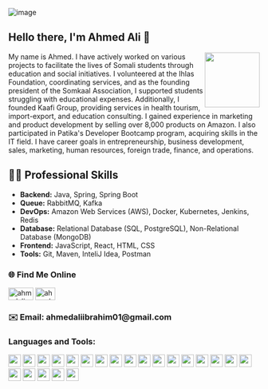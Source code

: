 ![image](https://github.com/user-attachments/assets/96a52f89-0389-4de1-bbe8-fd84fbe42241)<h2> Hello there, I'm Ahmed Ali 👋 </h2>

<img align="right" src="https://media2.giphy.com/media/zhYSVCirREeIZtONCI/giphy.gif" height="110" width='110'/>

My name is Ahmed. I have actively worked on various projects to facilitate the lives of Somali students through education and social initiatives. I volunteered at the Ihlas Foundation, coordinating services, and as the founding president of the Somkaal Association, I supported students struggling with educational expenses. Additionally, I founded Kaafi Group, providing services in health tourism, import-export, and education consulting. I gained experience in marketing and product development by selling over 8,000 products on Amazon. I also participated in Patika's Developer Bootcamp program, acquiring skills in the IT field. I have career goals in entrepreneurship, business development, sales, marketing, human resources, foreign trade, finance, and operations.

## 👨‍💻 Professional Skills

- **Backend:** Java, Spring, Spring Boot
- **Queue:** RabbitMQ, Kafka
- **DevOps:** Amazon Web Services (AWS), Docker, Kubernetes, Jenkins, Redis
- **Database:** Relational Database (SQL, PostgreSQL), Non-Relational Database (MongoDB)
- **Frontend:** JavaScript, React, HTML, CSS
- **Tools:** Git, Maven, InteliJ Idea, Postman

<h3 align="left">🌐 Find Me Online</h3>
<p align="left">
<a href="https://twitter.com/ahmedali_azhar" target="blank"><img align="center" src="https://raw.githubusercontent.com/rahuldkjain/github-profile-readme-generator/master/src/images/icons/Social/twitter.svg" alt="ahmedali_azhar" height="25" width="50" /></a>
<a href="https://linkedin.com/in/ahmedaliibrahim/" target="blank"><img align="center" src="https://raw.githubusercontent.com/rahuldkjain/github-profile-readme-generator/master/src/images/icons/Social/linked-in-alt.svg" alt="ahmedaliibrahim/" height="25" width="40" /></a>
</p>
<h3> ✉️ Email: ahmedaliibrahim01@gmail.com </h3>
<h3 align="left">Languages and Tools:</h3>
<p align="left"> 
  <!-- Existing icons -->
</p>
<p float="left">
  <img src="https://img.shields.io/badge/Java-007396?style=for-the-badge&logo=java&logoColor=white" height="25"/>
  <img src="https://img.shields.io/badge/Spring_Framework-6DB33F?style=for-the-badge&logo=spring&logoColor=white" height="25"/>
  <img src="https://img.shields.io/badge/Spring_Boot-6DB33F?style=for-the-badge&logo=spring&logoColor=white" height="25"/>
  <img src="https://img.shields.io/badge/JavaScript-F7DF1E?style=for-the-badge&logo=javascript&logoColor=black" height="25"/>
  <img src="https://img.shields.io/badge/React-61DAFB?style=for-the-badge&logo=react&logoColor=black" height="25"/>
  <img src="https://img.shields.io/badge/HTML5-E34F26?style=for-the-badge&logo=html5&logoColor=white" height="25"/>
  <img src="https://img.shields.io/badge/CSS3-1572B6?style=for-the-badge&logo=css3&logoColor=white" height="25"/>
  <img src="https://img.shields.io/badge/Bootstrap-563D7C?style=for-the-badge&logo=bootstrap&logoColor=white" height="25"/>
  <img src="https://img.shields.io/badge/PostgreSQL-336791?style=for-the-badge&logo=postgresql&logoColor=white" height="25"/>
  <img src="https://img.shields.io/badge/Docker-2496ED?style=for-the-badge&logo=docker&logoColor=white" height="25"/>
  <img src="https://img.shields.io/badge/Git-F05032?style=for-the-badge&logo=git&logoColor=white" height="25"/>
  <img src="https://img.shields.io/badge/RabbitMQ-FF6600?style=for-the-badge&logo=rabbitmq&logoColor=white" height="25"/>
  <img src="https://img.shields.io/badge/Apache_Kafka-231F20?style=for-the-badge&logo=apachekafka&logoColor=white" height="25"/>
  <img src="https://img.shields.io/badge/Amazon_Web_Services_(AWS)-232F3E?style=for-the-badge&logo=amazonaws&logoColor=white" height="25"/>
  <img src="https://img.shields.io/badge/Kubernetes-326CE5?style=for-the-badge&logo=kubernetes&logoColor=white" height="25"/>
  <img src="https://img.shields.io/badge/Jenkins-D24939?style=for-the-badge&logo=jenkins&logoColor=white" height="25"/>
  <img src="https://img.shields.io/badge/Redis-DC382D?style=for-the-badge&logo=redis&logoColor=white" height="25"/>
  <img src="https://img.shields.io/badge/SQL-003B57?style=for-the-badge&logo=sql&logoColor=white" height="25"/>
  <img src="https://img.shields.io/badge/MongoDB-47A248?style=for-the-badge&logo=mongodb&logoColor=white" height="25"/>
  <img src="https://img.shields.io/badge/Maven-C71A36?style=for-the-badge&logo=apache%20maven&logoColor=white" height="25"/>
  <img src="https://img.shields.io/badge/IntelliJ_IDEA-000000?style=for-the-badge&logo=intellij%20idea&logoColor=white" height="25"/>
  <img src="https://img.shields.io/badge/Postman-FF6C37?style=for-the-badge&logo=postman&logoColor=white" height="25"/>
</p>
